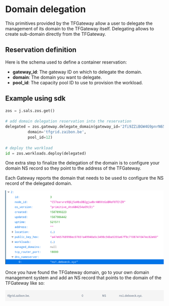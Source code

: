 # Domain delegation

This primitives provided by the TFGateway allow a user to delegate the management of its domain to the TFGateway itself.
Delegating allows to create sub-domain directly from the TFGateway.

## Reservation definition

Here is the schema used to define a container reservation:

* **gateway_id**: The gateway ID on which to delegate the domain.
* **domain**: The domain you want to delegate.
* **pool_id**: The capacity pool ID to use to provision the workload.

## Example using sdk

``` python
zos = j.sals.zos.get()

# add domain delegation reservation into the reservation
delegated = zos.gateway.delegate_domain(gateway_id='2fi9ZZiBGW4G9pnrN656bMfW6x55RSoHDeMrd9pgSA8T',
          domain='tfgrid.zaibon.be',
          pool_id=12)

# deploy the workload
id = zos.workloads.deploy(delegated)
```

One extra step to finalize the delegation of the domain is to configure your domain NS record so they point to the
address of the TFGateway.

Each Gateway reports the domain that needs to be used to configure the NS record of the delegated domain.

![gateway nameserve](./img/gateway_nameserver.png)

Once you have found the TFGateway domain, go to your own domain management system and add an NS record that points to the domain of the TFGateway like so:

![ns record](./img/ns_record.png)
